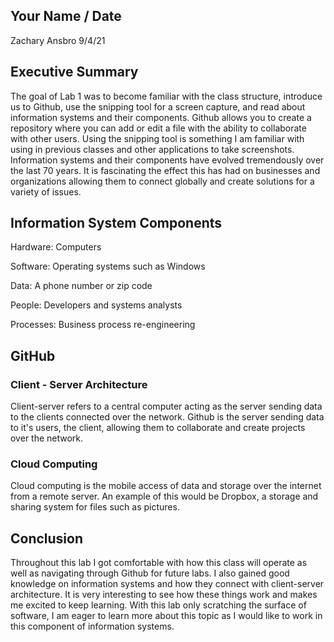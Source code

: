 ## Your Name / Date
Zachary Ansbro 9/4/21
## Executive Summary
The goal of Lab 1 was to become familiar with the class structure, introduce us to Github, use the snipping tool for a screen capture, and read about information systems and their components. Github allows you to create a repository where you can add or edit a file with the ability to collaborate with other users. Using the snipping tool is something I am familiar with using in previous classes and other applications to take screenshots. Information systems and their components have evolved tremendously over the last 70 years. It is fascinating the effect this has had on businesses and organizations allowing them to connect globally and create solutions for a variety of issues. 

## Information System Components
Hardware: Computers 

Software: Operating systems such as Windows

Data: A phone number or zip code

People: Developers and systems analysts

Processes: Business process re-engineering

## GitHub
### Client - Server Architecture
Client-server refers to a central computer acting as the server sending data to the clients connected over the network. Github is the server sending data to it's users, the client, allowing them to collaborate and create projects over the network. 
### Cloud Computing
Cloud computing is the mobile access of data and storage over the internet from a remote server. An example of this would be Dropbox, a storage and sharing system for files such as pictures. 
## Conclusion
Throughout this lab I got comfortable with how this class will operate as well as navigating through Github for future labs. I also gained good knowledge on information systems and how they connect with client-server architecture. It is very interesting to see how these things work and makes me excited to keep learning. With this lab only scratching the surface of software, I am eager to learn more about this topic as I would like to work in this component of information systems. 

